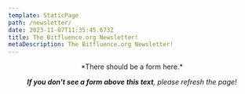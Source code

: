 ```yaml
---
template: StaticPage
path: /newsletter/
date: 2023-11-07T11:35:45.673Z
title: The Bitfluence.org Newsletter!
metaDescription: The Bitfluence.org Newsletter!
---
```

<div style="text-align: center" class="sender-form-field" data-sender-form-id="8ac0198aff6d55329mF"></div>

<div style="text-align: center">*There should be a form here.* 

***If you don't see a form above this text**, please refresh the page!</div>*